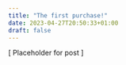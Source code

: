 ```yaml
---
title: "The first purchase!"
date: 2023-04-27T20:50:33+01:00
draft: false
---
```


[ Placeholder for post ]